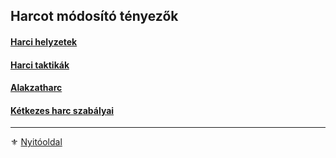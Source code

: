 ## Harcot módosító tényezők

#### [Harci helyzetek](065_01_harci_helyzetek.md)

#### [Harci taktikák](065_02_harci_taktikak.md)

#### [Alakzatharc](065_03_alakzatharc.md)

#### [Kétkezes harc szabályai](065_04_ketkezes_harc_szabalyai.md)

---

⚜️ [Nyitóoldal](start.md#6-harcrendszer-%EF%B8%8F)
